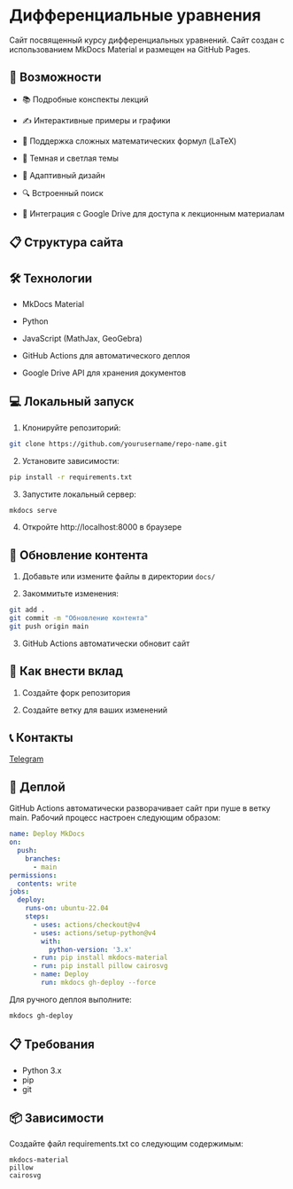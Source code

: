 # Дифференциальные уравнения
Cайт посвященный курсу дифференциальных уравнений. Сайт создан с использованием MkDocs Material и размещен на GitHub Pages.

## 🚀 Возможности

- 📚 Подробные конспекты лекций

- ✍️ Интерактивные примеры и графики

- 🔬 Поддержка сложных математических формул (LaTeX)

- 🌙 Темная и светлая темы

- 📱 Адаптивный дизайн

- 🔍 Встроенный поиск

- 📝 Интеграция с Google Drive для доступа к лекционным материалам


## 📋 Структура сайта


## 🛠 Технологии

- MkDocs Material

- Python

- JavaScript (MathJax, GeoGebra)

- GitHub Actions для автоматического деплоя

- Google Drive API для хранения документов


## 💻 Локальный запуск


1. Клонируйте репозиторий:

```bash
git clone https://github.com/yourusername/repo-name.git
```

2. Установите зависимости:
```bash
pip install -r requirements.txt
```

3. Запустите локальный сервер:
```bash
mkdocs serve
```

4. Откройте http://localhost:8000 в браузере


## 🔄 Обновление контента

1. Добавьте или измените файлы в директории `docs/`

2. Закоммитьте изменения:
```bash
git add .
git commit -m "Обновление контента"
git push origin main
```

3. GitHub Actions автоматически обновит сайт

## 📝 Как внести вклад

1. Создайте форк репозитория

2. Создайте ветку для ваших изменений


## 📞 Контакты

[Telegram](https://t.me/ananasDDA)

## 🚀 Деплой

GitHub Actions автоматически разворачивает сайт при пуше в ветку main. Рабочий процесс настроен следующим образом:

```yaml
name: Deploy MkDocs
on:
  push:
    branches:
      - main
permissions:
  contents: write
jobs:
  deploy:
    runs-on: ubuntu-22.04
    steps:
      - uses: actions/checkout@v4
      - uses: actions/setup-python@v4
        with:
          python-version: '3.x'
      - run: pip install mkdocs-material
      - run: pip install pillow cairosvg
      - name: Deploy
        run: mkdocs gh-deploy --force
```

Для ручного деплоя выполните:

```bash
mkdocs gh-deploy
```

## 📋 Требования

- Python 3.x
- pip
- git

## 📦 Зависимости

Создайте файл requirements.txt со следующим содержимым:

```text
mkdocs-material
pillow
cairosvg
```
